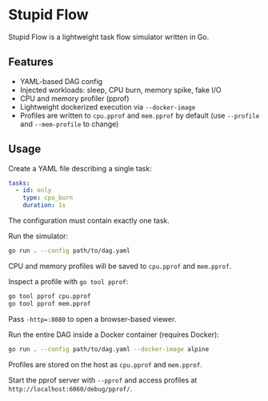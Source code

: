 # Stupid Flow

Stupid Flow is a lightweight task flow simulator written in Go.

## Features
- YAML-based DAG config
- Injected workloads: sleep, CPU burn, memory spike, fake I/O
- CPU and memory profiler (pprof)
- Lightweight dockerized execution via `--docker-image`
- Profiles are written to `cpu.pprof` and `mem.pprof` by default (use `--profile` and `--mem-profile` to change)

## Usage
Create a YAML file describing a single task:

```yaml
tasks:
  - id: only
    type: cpu_burn
    duration: 1s
```

The configuration must contain exactly one task.

Run the simulator:

```bash
go run . --config path/to/dag.yaml
```

CPU and memory profiles will be saved to `cpu.pprof` and `mem.pprof`.

Inspect a profile with `go tool pprof`:

```bash
go tool pprof cpu.pprof
go tool pprof mem.pprof
```

Pass `-http=:8080` to open a browser-based viewer.

Run the entire DAG inside a Docker container (requires Docker):

```bash
go run . --config path/to/dag.yaml --docker-image alpine
```

Profiles are stored on the host as `cpu.pprof` and `mem.pprof`.

Start the pprof server with `--pprof` and access profiles at `http://localhost:6060/debug/pprof/`.
